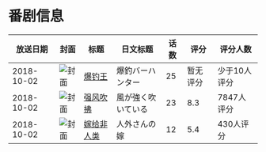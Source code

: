 # 番剧信息

|放送日期|封面|标题|日文标题|话数|评分|评分人数|
|---|---|---|---|---|---|---|
|2018-10-02|![封面](https://lain.bgm.tv/pic/cover/c/16/a3/240464_RIMXR.jpg)|[爆钓王](https://bangumi.tv/subject/240464)|爆釣バーハンター|25|暂无评分|少于10人评分|
|2018-10-02|![封面](https://lain.bgm.tv/pic/cover/c/d0/e0/248154_D8z6D.jpg)|[强风吹拂](https://bangumi.tv/subject/248154)|風が強く吹いている|23|8.3|7847人评分|
|2018-10-02|![封面](https://lain.bgm.tv/pic/cover/c/55/40/250802_I3OPu.jpg)|[嫁给非人类](https://bangumi.tv/subject/250802)|人外さんの嫁|12|5.4|430人评分|
